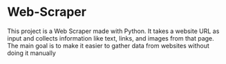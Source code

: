 # Web-Scraper
This project is a Web Scraper made with Python. It takes a website URL as input and collects information like text, links, and images from that page. The main goal is to make it easier to gather data from websites without doing it manually
